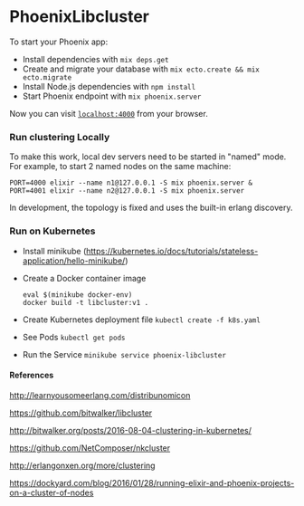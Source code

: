 # PhoenixLibcluster

To start your Phoenix app:

  * Install dependencies with `mix deps.get`
  * Create and migrate your database with `mix ecto.create && mix ecto.migrate`
  * Install Node.js dependencies with `npm install`
  * Start Phoenix endpoint with `mix phoenix.server`

Now you can visit [`localhost:4000`](http://localhost:4000) from your browser.


### Run clustering Locally

To make this work, local dev servers need to be started in "named" mode. For example, to start 2 named nodes on the same machine:

```
PORT=4000 elixir --name n1@127.0.0.1 -S mix phoenix.server &
PORT=4001 elixir --name n2@127.0.0.1 -S mix phoenix.server
```

In development, the topology is fixed and uses the built-in erlang discovery.


### Run on Kubernetes

* Install minikube (https://kubernetes.io/docs/tutorials/stateless-application/hello-minikube/)
* Create a Docker container image
  ```
  eval $(minikube docker-env)
  docker build -t libcluster:v1 .
  ```
* Create Kubernetes deployment file
  `kubectl create -f k8s.yaml`
  
* See Pods
  `kubectl get pods`
  
* Run the Service
  `minikube service phoenix-libcluster`


#### References

http://learnyousomeerlang.com/distribunomicon

https://github.com/bitwalker/libcluster

http://bitwalker.org/posts/2016-08-04-clustering-in-kubernetes/

https://github.com/NetComposer/nkcluster

http://erlangonxen.org/more/clustering

https://dockyard.com/blog/2016/01/28/running-elixir-and-phoenix-projects-on-a-cluster-of-nodes

